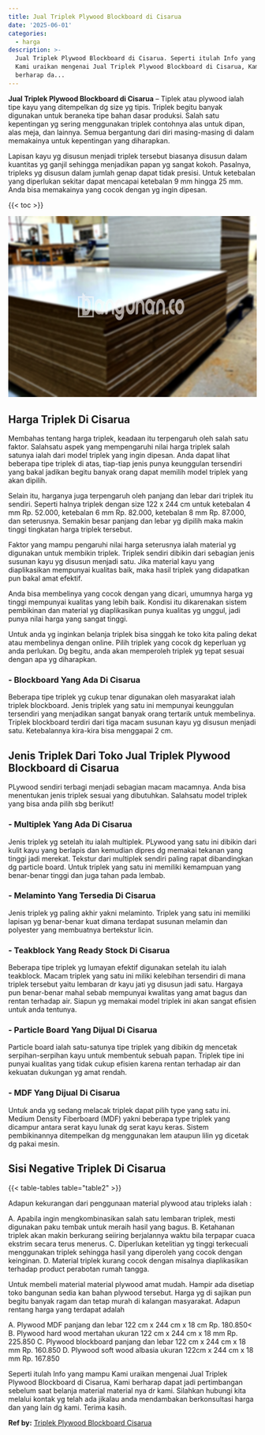 ```yaml
---
title: Jual Triplek Plywood Blockboard di Cisarua
date: '2025-06-01'
categories:
  - harga
description: >-
  Jual Triplek Plywood Blockboard di Cisarua. Seperti itulah Info yang mampu
  Kami uraikan mengenai Jual Triplek Plywood Blockboard di Cisarua, Kami
  berharap da...
---
```


**Jual Triplek Plywood Blockboard di Cisarua** – Tiplek atau plywood ialah tipe kayu yang ditempelkan dg size yg tipis. Triplek begitu banyak digunakan untuk beraneka tipe bahan dasar produksi. Salah satu kepentingan yg sering menggunakan triplek contohnya alas untuk dipan, alas meja, dan lainnya. Semua bergantung dari diri masing-masing di dalam memakainya untuk kepentingan yang diharapkan.

Lapisan kayu yg disusun menjadi triplek tersebut biasanya disusun dalam kuantitas yg ganjil sehingga menjadikan papan yg sangat kokoh. Pasalnya, tripleks yg disusun dalam jumlah genap dapat tidak presisi. Untuk ketebalan yang diperlukan sekitar dapat mencapai ketebalan 9 mm hingga 25 mm. Anda bisa memakainya yang cocok dengan yg ingin dipesan.

{{< toc >}}

![Jual Triplek Plywood Blockboard di Cisarua](/images/jual-triplek-murah-03.png)

## Harga Triplek Di Cisarua

Membahas tentang harga triplek, keadaan itu terpengaruh oleh salah satu faktor. Salahsatu aspek yang mempengaruhi nilai harga triplek salah satunya ialah dari model triplek yang ingin dipesan. Anda dapat lihat beberapa tipe triplek di atas, tiap-tiap jenis punya keunggulan tersendiri yang bakal jadikan begitu banyak orang dapat memilih model triplek yang akan dipilih.

Selain itu, harganya juga terpengaruh oleh panjang dan lebar dari triplek itu sendiri. Seperti halnya triplek dengan size 122 x 244 cm untuk ketebalan 4 mm Rp. 52.000, ketebalan 6 mm Rp. 82.000, ketebalan 8 mm Rp. 87.000, dan seterusnya. Semakin besar panjang dan lebar yg dipilih maka makin tinggi tingkatan harga triplek tersebut.

Faktor yang mampu pengaruhi nilai harga seterusnya ialah material yg digunakan untuk membikin triplek. Triplek sendiri dibikin dari sebagian jenis susunan kayu yg disusun menjadi satu. Jika material kayu yang diaplikasikan mempunyai kualitas baik, maka hasil triplek yang didapatkan pun bakal amat efektif.

Anda bisa membelinya yang cocok dengan yang dicari, umumnya harga yg tinggi mempunyai kualitas yang lebih baik. Kondisi itu dikarenakan sistem pembikinan dan material yg diaplikasikan punya kualitas yg unggul, jadi punya nilai harga yang sangat tinggi.

Untuk anda yg inginkan belanja triplek bisa singgah ke toko kita paling dekat atau membelinya dengan online. Pilih triplek yang cocok dg keperluan yg anda perlukan. Dg begitu, anda akan memperoleh triplek yg tepat sesuai dengan apa yg diharapkan.

### \- Blockboard Yang Ada Di Cisarua

Beberapa tipe triplek yg cukup tenar digunakan oleh masyarakat ialah triplek blockboard. Jenis triplek yang satu ini mempunyai keunggulan tersendiri yang menjadikan sangat banyak orang tertarik untuk membelinya. Triplek blockboard terdiri dari tiga macam susunan kayu yg disusun menjadi satu. Ketebalannya kira-kira bisa menggapai 2 cm.

## Jenis Triplek Dari Toko Jual Triplek Plywood Blockboard di Cisarua

PLywood sendiri terbagi menjadi sebagian macam macamnya. Anda bisa menentukan jenis triplek sesuai yang dibutuhkan. Salahsatu model triplek yang bisa anda pilih sbg berikut!

### \- Multiplek Yang Ada Di Cisarua

Jenis triplek yg setelah itu ialah multiplek. PLywood yang satu ini dibikin dari kulit kayu yang berlapis dan kemudian dipres dg memakai tekanan yang tinggi jadi merekat. Tekstur dari multiplek sendiri paling rapat dibandingkan dg particle board. Untuk triplek yang satu ini memiliki kemampuan yang benar-benar tinggi dan juga tahan pada lembab.

### \- Melaminto Yang Tersedia Di Cisarua

Jenis triplek yg paling akhir yakni melaminto. Triplek yang satu ini memiliki lapisan yg benar-benar kuat dimana terdapat susunan melamin dan polyester yang membuatnya bertekstur licin.

### \- Teakblock Yang Ready Stock Di Cisarua

Beberapa tipe triplek yg lumayan efektif digunakan setelah itu ialah teakblock. Macam triplek yang satu ini miliki kelebihan tersendiri di mana triplek tersebut yaitu lembaran dr kayu jati yg disusun jadi satu. Hargaya pun benar-benar mahal sebab mempunyai kwalitas yang amat bagus dan rentan terhadap air. Siapun yg memakai model triplek ini akan sangat efisien untuk anda tentunya.

### \- Particle Board Yang Dijual Di Cisarua

Particle board ialah satu-satunya tipe triplek yang dibikin dg mencetak serpihan-serpihan kayu untuk membentuk sebuah papan. Triplek tipe ini punyai kualitas yang tidak cukup efisien karena rentan terhadap air dan kekuatan dukungan yg amat rendah.

### \- MDF Yang Dijual Di Cisarua

Untuk anda yg sedang melacak triplek dapat pilih type yang satu ini. Medium Density Fiberboard (MDF) yakni beberapa type triplek yang dicampur antara serat kayu lunak dg serat kayu keras. Sistem pembikinannya ditempelkan dg menggunakan lem ataupun lilin yg dicetak dg pakai mesin.

## Sisi Negative Triplek Di Cisarua

{{< table-tables table="table2" >}}

Adapun kekurangan dari penggunaan material plywood atau tripleks ialah :

A. Apabila ingin mengkombinasikan salah satu lembaran triplek, mesti digunakan paku tembak untuk meraih hasil yang bagus. B. Ketahanan triplek akan makin berkurang seiiring berjalannya waktu bila terpapar cuaca ekstrim secara terus menerus. C. Diperlukan ketelitian yg tinggi terkecuali menggunakan triplek sehingga hasil yang diperoleh yang cocok dengan keinginan. D. Material triplek kurang cocok dengan misalnya diaplikasikan terhadap product perabotan rumah tangga.

Untuk membeli material material plywood amat mudah. Hampir ada disetiap toko bangunan sedia kan bahan plywood tersebut. Harga yg di sajikan pun begitu banyak ragam dan tetap murah di kalangan masyarakat. Adapun rentang harga yang terdapat adalah

A. Plywood MDF panjang dan lebar 122 cm x 244 cm x 18 cm Rp. 180.850< B. Plywood hard wood mertahan ukuran 122 cm x 244 cm x 18 mm Rp. 225.850 C. Plywood blockboard panjang dan lebar 122 cm x 244 cm x 18 mm Rp. 160.850 D. Plywood soft wood albasia ukuran 122cm x 244 cm x 18 mm Rp. 167.850

Seperti itulah Info yang mampu Kami uraikan mengenai Jual Triplek Plywood Blockboard di Cisarua, Kami berharap dapat jadi pertimbangan sebelum saat belanja material material nya dr kami. Silahkan hubungi kita melalui kontak yg telah ada jikalau anda mendambakan berkonsultasi harga dan yang lain dg kami. Terima kasih.

**Ref by:** [Triplek Plywood Blockboard Cisarua](https://id.wikipedia.org/wiki/Triplek)
